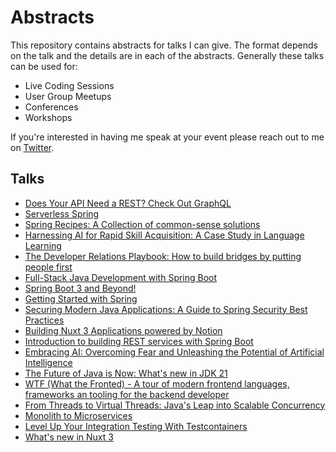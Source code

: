 # Abstracts

This repository contains abstracts for talks I can give. The format depends on the talk and the details are in each of the abstracts. Generally these talks can be used for:

- Live Coding Sessions
- User Group Meetups
- Conferences
- Workshops

If you're interested in having me speak at your event please reach out to me on [Twitter](http://twitter.com/therealdanvega).

## Talks

- [Does Your API Need a REST? Check Out GraphQL](spring-for-graphql.md)
- [Serverless Spring](serverless-spring.md)
- [Spring Recipes: A Collection of common-sense solutions](spring-recipes.md)
- [Harnessing AI for Rapid Skill Acquisition: A Case Study in Language Learning](./ai-learning.md)
- [The Developer Relations Playbook: How to build bridges by putting people first](./devrel.md)
- [Full-Stack Java Development with Spring Boot](full-stack-java-spring-boot.md)
- [Spring Boot 3 and Beyond!](./spring-boot-3.md)
- [Getting Started with Spring](./getting-started-spring.md)
- [Securing Modern Java Applications: A Guide to Spring Security Best Practices](modern-spring-security.md)
- [Building Nuxt 3 Applications powered by Notion](./nuxt-3-notion.md)
- [Introduction to building REST services with Spring Boot](rest-service-spring-boot.md)
- [Embracing AI: Overcoming Fear and Unleashing the Potential of Artificial Intelligence](ai.md)
- [The Future of Java is Now: What's new in JDK 21](./jdk-21.md)
- [WTF (What the Fronted) - A tour of modern frontend languages, frameworks an tooling for the backend developer](./wtf.md)
- [From Threads to Virtual Threads: Java's Leap into Scalable Concurrency](./virtual-threads.md)
- [Monolith to Microservices](./monolith-to-microservices.md)
- [Level Up Your Integration Testing With Testcontainers](./test-containers.md)
- [What's new in Nuxt 3](./nuxt-3.md)